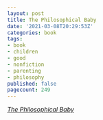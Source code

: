 ```yaml
---
layout: post
title: The Philosophical Baby
date: '2021-03-08T20:29:53Z'
categories: book
tags:
- book
- children
- good
- nonfiction
- parenting
- philosophy
published: false
pagecount: 249
---
```


[*The Philosophical Baby*][book-amaz]

[book-amaz]:      https://www.amazon.com/dp/B002VB3EWC
